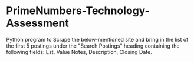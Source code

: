 # PrimeNumbers-Technology-Assessment
Python program to Scrape the below-mentioned site and bring in the list of the first 5 postings under the "Search Postings" heading containing the following fields: Est. Value Notes, Description, Closing Date.
